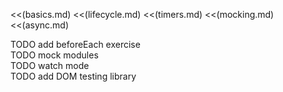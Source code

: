 <<(basics.md)
<<(lifecycle.md)
<<(timers.md)
<<(mocking.md)
<<(async.md)

<div class="notes">TODO add beforeEach exercise</div>
<div class="notes">TODO mock modules</div>
<div class="notes">TODO watch mode</div>
<div class="notes">TODO add DOM testing library</div>
